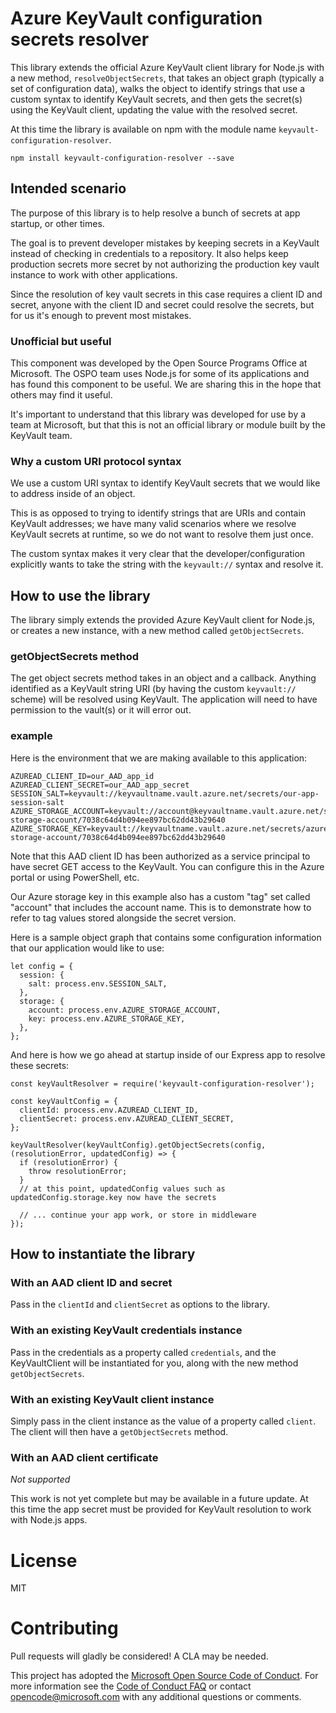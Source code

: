 # Azure KeyVault configuration secrets resolver

This library extends the official Azure KeyVault client library for Node.js with a new 
method, `resolveObjectSecrets`, that takes an object graph (typically a set of configuration 
data), walks the object to identify strings that use a custom syntax to identify KeyVault
secrets, and then gets the secret(s) using the KeyVault client, updating the value with the
resolved secret.

At this time the library is available on npm with the module name `keyvault-configuration-resolver`.

```
npm install keyvault-configuration-resolver --save
```

## Intended scenario

The purpose of this library is to help resolve a bunch of secrets at app startup, or other
times.

The goal is to prevent developer mistakes by keeping secrets in a KeyVault instead of checking in
credentials to a repository. It also helps keep production secrets more secret by not authorizing
the production key vault instance to work with other applications.

Since the resolution of key vault secrets in this case requires a client ID and secret, anyone 
with the client ID and secret could resolve the secrets, but for us it's enough to prevent most
mistakes.

### Unofficial but useful

This component was developed by the Open Source Programs Office at Microsoft. The OSPO team 
uses Node.js for some of its applications and has found this component to be useful. We are 
sharing this in the hope that others may find it useful.

It's important to understand that this library was developed for use by a team at Microsoft, but 
that this is not an official library or module built by the KeyVault team.

### Why a custom URI protocol syntax

We use a custom URI syntax to identify KeyVault secrets that we would like to address inside of 
an object.

This is as opposed to trying to identify strings that are URIs and contain KeyVault addresses; we
have many valid scenarios where we resolve KeyVault secrets at runtime, so we do not want to
resolve them just once.

The custom syntax makes it very clear that the developer/configuration explicitly wants to take
the string with the `keyvault://` syntax and resolve it.

## How to use the library

The library simply extends the provided Azure KeyVault client for Node.js, or creates a new 
instance, with a new method called `getObjectSecrets`.

### getObjectSecrets method

The get object secrets method takes in an object and a callback. Anything identified as a 
KeyVault string URI (by having the custom `keyvault://` scheme) will
be resolved using KeyVault. The application will need to have permission to the vault(s) 
or it will error out.

### example

Here is the environment that we are making available to this application:

```
AZUREAD_CLIENT_ID=our_AAD_app_id
AZUREAD_CLIENT_SECRET=our_AAD_app_secret
SESSION_SALT=keyvault://keyvaultname.vault.azure.net/secrets/our-app-session-salt
AZURE_STORAGE_ACCOUNT=keyvault://account@keyvaultname.vault.azure.net/secrets/azure-storage-account/7038c64d4b094ee897bc62dd43b29640
AZURE_STORAGE_KEY=keyvault://keyvaultname.vault.azure.net/secrets/azure-storage-account/7038c64d4b094ee897bc62dd43b29640
```

Note that this AAD client ID has been authorized as a service principal to have secret GET 
access to the KeyVault. You can configure this in the Azure portal or using PowerShell, etc.

Our Azure storage key in this example also has a custom "tag" set called "account" that 
includes the account name. This is to demonstrate how to refer to tag values stored 
alongside the secret version.

Here is a sample object graph that contains some configuration information that our 
application would like to use:

```
let config = {
  session: {
    salt: process.env.SESSION_SALT,
  },
  storage: {
    account: process.env.AZURE_STORAGE_ACCOUNT,
    key: process.env.AZURE_STORAGE_KEY,
  },
};
```

And here is how we go ahead at startup inside of our Express app to resolve these secrets:

```
const keyVaultResolver = require('keyvault-configuration-resolver');

const keyVaultConfig = {
  clientId: process.env.AZUREAD_CLIENT_ID,
  clientSecret: process.env.AZUREAD_CLIENT_SECRET,
};

keyVaultResolver(keyVaultConfig).getObjectSecrets(config, (resolutionError, updatedConfig) => {
  if (resolutionError) {
    throw resolutionError;
  }
  // at this point, updatedConfig values such as updatedConfig.storage.key now have the secrets

  // ... continue your app work, or store in middleware
});
```

## How to instantiate the library

### With an AAD client ID and secret

Pass in the `clientId` and `clientSecret` as options to the library.

### With an existing KeyVault credentials instance

Pass in the credentials as a property called `credentials`, and the KeyVaultClient will be 
instantiated for you, along with the new method `getObjectSecrets`.

### With an existing KeyVault client instance

Simply pass in the client instance as the value of a property called `client`. The client 
will then have a `getObjectSecrets` method.

### With an AAD client certificate

_Not supported_

This work is not yet complete but may be available in a future update. At this time the app 
secret must be provided for KeyVault resolution to work with Node.js apps.

# License

MIT

# Contributing

Pull requests will gladly be considered! A CLA may be needed.

This project has adopted the [Microsoft Open Source Code of
Conduct](https://opensource.microsoft.com/codeofconduct/).
For more information see the [Code of Conduct
FAQ](https://opensource.microsoft.com/codeofconduct/faq/) or
contact [opencode@microsoft.com](mailto:opencode@microsoft.com)
with any additional questions or comments.

